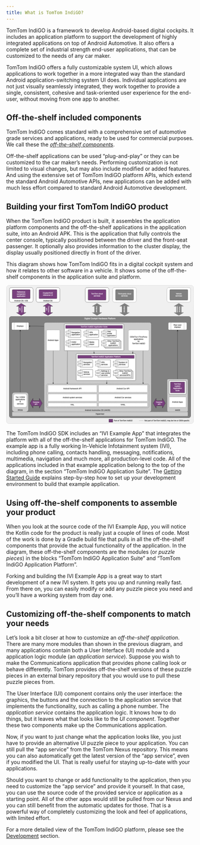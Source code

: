 ```yaml
---
title: What is TomTom IndiGO?
---
```


TomTom IndiGO is a framework to develop Android-based digital cockpits. It includes an application
platform to support the development of highly integrated applications on top of Android
Automotive. It also offers a complete set of industrial strength end-user applications, that can
be customized to the needs of any car maker.

TomTom IndiGO offers a fully customizable system UI, which allows applications to work together in
a more integrated way than the standard Android application-switching system UI does. Individual
applications are not just visually seamlessly integrated, they work together to provide
a single, consistent, cohesive and task-oriented user experience for the end-user, without moving
from one app to another.

## Off-the-shelf included components

TomTom IndiGO comes standard with a comprehensive set of automotive grade services and
applications, ready to be used for commercial purposes. We call these the
[_off-the-shelf components_](tomtom-indigo/documentation/development/introduction#off-the-shelf-components-or-stock-components).

Off-the-shelf applications can be used “plug-and-play” or they can be customized to the
car maker’s needs. Performing customization is not limited to visual changes, but may also include
modified or added features. And using the extensive set of TomTom IndiGO platform APIs, which
extend the standard Android Automotive APIs, new applications can be added with much less effort
compared to standard Android Automotive development.

## Building your first TomTom IndiGO product

When the TomTom IndiGO product is built, it assembles the application platform components and the
off-the-shelf applications in the application suite, into an Android APK. This is the application
that fully controls the center console, typically positioned between the driver and the front-seat
passenger. It optionally also provides information to the cluster display, the display usually
positioned directly in front of the driver.

This diagram shows how TomTom IndiGO fits in a digital cockpit system and how it relates to other
software in a vehicle. It shows some of the off-the-shelf components in the application suite and
platform.

![TomTom IndiGO architecture overview](images/tomtom-indigo-architecture-overview.png)

The TomTom IndiGO SDK includes an “IVI Example App” that integrates the platform with all of the
off-the-shelf applications for TomTom IndiGO. The example app is a fully working In-Vehicle
Infotainment system (IVI), including phone calling, contacts handling, messaging, notifications,
multimedia, navigation and much more, all production-level code. All of the applications included in
that example application belong to the top of the diagram, in the section “TomTom IndiGO Application
Suite”. The
[Getting Started Guide](/tomtom-indigo/documentation/getting-started/introduction)
explains step-by-step how to set up your development environment to build that example application.

## Using off-the-shelf components to assemble your product

When you look at the source code of the IVI Example App, you will notice the Kotlin code for the
product is really just a couple of lines of code. Most of the work is done by a Gradle build file
that pulls in all the off-the-shelf components that provide the actual functionality of the
application. In the diagram, these off-the-shelf components are the modules (or _puzzle pieces_) in
the blocks “TomTom IndiGO Application Suite” and “TomTom IndiGO Application Platform”.

Forking and building the IVI Example App is a great way to start development of a new IVI system.
It gets you up and running really fast. From there on, you can easily modify or add any puzzle
piece you need and you’ll have a working system from day one.

## Customizing off-the-shelf components to match your needs

Let’s look a bit closer at how to customize an _off-the-shelf application_. There are many more
modules than shown in the previous diagram, and many applications contain both a User Interface (UI)
module and a application logic module (an _application service_). Suppose you wish to make the
Communications application that provides phone calling look or behave differently. TomTom provides
off-the-shelf versions of these puzzle pieces in an external binary repository that you would use to
pull these puzzle pieces from.

The User Interface (UI) component contains only the user interface: the graphics, the buttons and
the connection to the application service that implements the functionality, such as calling a
phone number. The _application service_ contains the application logic. It knows how to do things,
but it leaves what that looks like to the _UI component_. Together these two components make up
the Communications application.

Now, if you want to just change what the application looks like, you just have to provide an
alternative UI puzzle piece to your application. You can still pull the “app service” from the
TomTom Nexus repository. This means you can also automatically get the latest version of the “app
service”, even if you modified the UI. That is really useful for staying up-to-date with your
applications.

Should you want to change or add functionality to the application, then you need to customize the
“app service” and provide it yourself. In that case, you can use the source code of the provided
service or application as a starting point.
All of the other apps would still be pulled from our Nexus and you can still benefit from
the automatic updates for those. That is a powerful way of completely customizing the look and feel
of applications, with limited effort.

For a more detailed view of the TomTom IndiGO platform, please see the
[Development](/tomtom-indigo/documentation/development/introduction) section.
